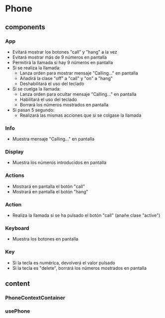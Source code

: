 # Phone

## components

### App

- Evitará mostrar los botones "call" y "hang" a la vez
- Evitará mostrar más de 9 números en pantalla
- Permitirá la llamada si hay 9 números en pantalla
- Si se realiza la llamada:
  - Lanza orden para mostrar mensaje "Calling..." en pantalla
  - Añadirá la clase "off" a "call" y "on" a "hang"
  - Deshabilitará el uso del teclado
- Si se cuelga la llamada:
  - Lanza orden para ocultar mensaje "Calling..." en pantalla
  - Habilitará el uso del teclado
  - Borrará los números mostrados en pantalla
- Si pasan 5 segundo:
  - Realizará las mismas acciones que si se colgase la llamada

### Info

- Muestra mensaje "Calling..." en pantalla

### Display

- Muestra los números introducidos en pantalla

### Actions

- Mostrará en pantalla el botón "call"
- Mostrará en pantalla el botón "hang"

### Action

- Realiza la llamada si se ha pulsado el botón "call" (anañe clase "active")

### Keyboard

- Muestra los botones en pantalla

### Key

- Si la tecla es numérica, devolverá el valor pulsado
- Si la tecla es "delete", borrará los números mostrados en pantalla

## content

### PhoneContextContainer

### usePhone
